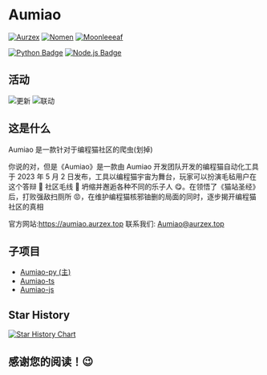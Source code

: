 # Aumiao

[![Aurzex](https://img.shields.io/badge/Aurzex-66ccff)](https://github.com/aurzex/)
[![Nomen](https://img.shields.io/badge/Nomen-66ccff)](https://github.com/helloyork/)
[![Moonleeeaf](https://img.shields.io/badge/Moonleeeaf-66ccff)](https://github.com/MoonLeeeaf/)

[![Python Badge](https://img.shields.io/badge/-Python-66ccff?style=flat&logo=Python&logoColor=white)](https://www.python.org/)
[![Node.js Badge](https://img.shields.io/badge/-Node.js-66ccff?style=flat&logo=nodedotjs&logoColor=white)](https://nodejs.org/zh-cn)

## 活动

![更新](./Aumiao-py/project/更新.png)
![联动](./Aumiao-py/project/联动.png)

## 这是什么

Aumiao 是一款针对于编程猫社区的爬虫(划掉)

你说的对，但是《Aumiao》是一款由 Aumiao 开发团队开发的编程猫自动化工具
于 2023 年 5 月 2 日发布，工具以编程猫宇宙为舞台，玩家可以扮演毛毡用户在这个答辩 💩 社区毛线 🧶 坍缩并邂逅各种不同的乐子人 😋。在领悟了《猫站圣经》后，打败强敌扫厕所 😡，在维护编程猫核邪铀删的局面的同时，逐步揭开编程猫社区的真相

官方网站:<https://aumiao.aurzex.top>
联系我们: <Aumiao@aurzex.top>

## 子项目

- [Aumiao-py (主)](Aumiao-py/readme.md)
- [Aumiao-ts](Aumiao-ts/README.md)
- [Aumiao-js](Aumiao-js/readme.md)

## Star History

[![Star History Chart](https://api.star-history.com/svg?repos=aurzex/Aumiao&type=Date)](https://star-history.com/#zybqw/Aumiao&Date)

## 感谢您的阅读！😉
